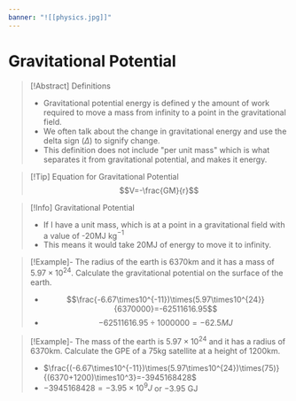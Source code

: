 ```yaml
---
banner: "![[physics.jpg]]"
---
```


# Gravitational Potential 

> [!Abstract] Definitions
> - Gravitational potential energy is defined y the amount of work required to move a mass from infinity to a point in the gravitational field.
> - We often talk about the change in gravitational energy and use the delta sign ($\Delta$) to signify change.
> - This definition does not include "per unit mass" which is what separates it from gravitational potential, and makes it energy.

> [!Tip] Equation for Gravitational Potential 
> $$V=-\frac{GM}{r}$$

> [!Info] Gravitational Potential
> - If I have a unit mass, which is at a point in a gravitational field with a value of -20MJ kg$^{-1}$
> - This means it would take 20MJ of energy to move it to infinity.

> [!Example]- The radius of the earth is 6370km and it has a mass of $5.97\times10^{24}$. Calculate the gravitational potential on the surface of the earth.
> - $$\frac{-6.67\times10^{-11})\times(5.97\times10^{24}}{6370000}=-62511616.95$$
> - $$-62511616.95\div 1000000=-62.5MJ$$

> [!Example]- The mass of the earth is $5.97\times10^{24}$ and it has a radius of $6370$km. Calculate the GPE of a 75kg satellite at a height of 1200km.
> - $\frac{(-6.67\times10^{-11})\times(5.97\times10^{24})\times(75)}{(6370+1200)\times10^3}=-3945168428$
> - $-3945168428=-3.95\times10^9J$ or $-3.95\text{ GJ}$

